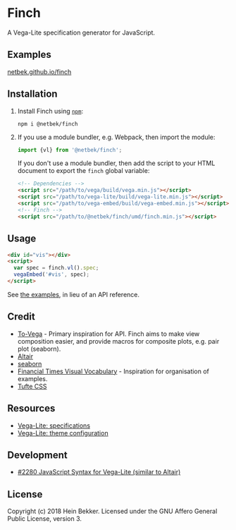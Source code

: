 # Finch

A Vega-Lite specification generator for JavaScript.

## Examples

[netbek.github.io/finch](https://netbek.github.io/finch)

## Installation

1. Install Finch using [`npm`](https://www.npmjs.com/):

    ```shell
    npm i @netbek/finch
    ```

2. If you use a module bundler, e.g. Webpack, then import the module:

    ```javascript
    import {vl} from '@netbek/finch';
    ```

    If you don't use a module bundler, then add the script to your HTML document to export the `finch` global variable:

    ```html
    <!-- Dependencies -->
    <script src="/path/to/vega/build/vega.min.js"></script>
    <script src="/path/to/vega-lite/build/vega-lite.min.js"></script>
    <script src="/path/to/vega-embed/build/vega-embed.min.js"></script>
    <!-- Finch -->
    <script src="/path/to/@netbek/finch/umd/finch.min.js"></script>
    ```

## Usage

```html
<div id="vis"></div>
<script>
  var spec = finch.vl().spec;
  vegaEmbed('#vis', spec);
</script>
```

See [the examples](https://netbek.github.io/finch), in lieu of an API reference.

## Credit

* [To-Vega](https://github.com/gjmcn/to-vega) - Primary inspiration for API. Finch aims to make view composition easier, and provide macros for composite plots, e.g. pair plot (seaborn).
* [Altair](https://github.com/altair-viz/altair)
* [seaborn](https://github.com/mwaskom/seaborn)
* [Financial Times Visual Vocabulary](https://github.com/ft-interactive/chart-doctor/tree/master/visual-vocabulary) - Inspiration for organisation of examples.
* [Tufte CSS](https://github.com/edwardtufte/tufte-css)

## Resources

* [Vega-Lite: specifications](https://vega.github.io/vega-lite/docs/spec.html)
* [Vega-Lite: theme configuration](https://vega.github.io/vega-lite/docs/config.html)

## Development

* [#2280 JavaScript Syntax for Vega-Lite (similar to Altair)](https://github.com/vega/vega-lite/issues/2280)

## License

Copyright (c) 2018 Hein Bekker. Licensed under the GNU Affero General Public License, version 3.

